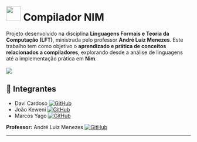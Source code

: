 # <img src="https://images.icon-icons.com/2699/PNG/512/nim_lang_logo_icon_169912.png" width="40"/> Compilador NIM

Projeto desenvolvido na disciplina **Linguagens Formais e Teoria da Computação (LFT)**, ministrada pelo professor **André Luiz Menezes**. Este trabalho tem como objetivo o **aprendizado e prática de conceitos relacionados a compiladores**, explorando desde a análise de linguagens até a implementação prática em **Nim**.
</br> </br>
 ![](https://geps.dev/progress/40?dangerColor=800000&warningColor=ff9900&successColor=006600)

## 👥 Integrantes

* Davi Cardoso [![GitHub](https://img.shields.io/badge/-GitHub-000?logo=github&logoColor=white&style=flat)](https://github.com/davicardoso5524)
* João Keweni [![GitHub](https://img.shields.io/badge/-GitHub-000?logo=github&logoColor=white&style=flat)](https://github.com/JoaoKeweni)
* Marcos Yago [![GitHub](https://img.shields.io/badge/-GitHub-000?logo=github&logoColor=white&style=flat)](https://github.com/MarcosYago17)

**Professor:** André Luiz Menezes [![GitHub](https://img.shields.io/badge/-GitHub-000?logo=github&logoColor=white&style=flat)](https://github.com/andreluisms)

---

